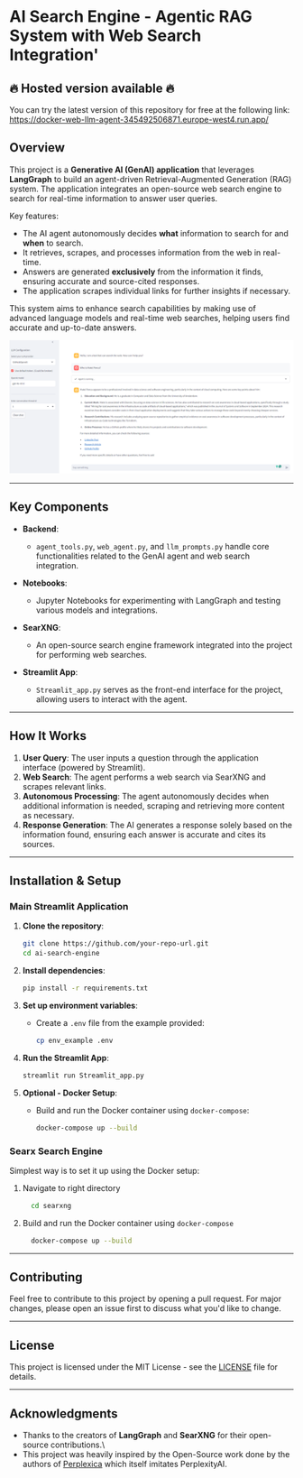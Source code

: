 
# AI Search Engine - Agentic RAG System with Web Search Integration'

## 🔥 Hosted version available 🔥

You can try the latest version of this repository for free at the following link:
https://docker-web-llm-agent-345492506871.europe-west4.run.app/

## Overview

This project is a **Generative AI (GenAI) application** that leverages **LangGraph** to build an agent-driven Retrieval-Augmented Generation (RAG) system. The application integrates an open-source web search engine to search for real-time information to answer user queries. 

Key features:
- The AI agent autonomously decides **what** information to search for and **when** to search.
- It retrieves, scrapes, and processes information from the web in real-time.
- Answers are generated **exclusively** from the information it finds, ensuring accurate and source-cited responses.
- The application scrapes individual links for further insights if necessary.

This system aims to enhance search capabilities by making use of advanced language models and real-time web searches, helping users find accurate and up-to-date answers.

![agent](resources/agent.PNG)

---

## Key Components

- **Backend**: 
  - `agent_tools.py`, `web_agent.py`, and `llm_prompts.py` handle core functionalities related to the GenAI agent and web search integration.
  
- **Notebooks**: 
  - Jupyter Notebooks for experimenting with LangGraph and testing various models and integrations.

- **SearXNG**:
  - An open-source search engine framework integrated into the project for performing web searches.
  
- **Streamlit App**:
  - `Streamlit_app.py` serves as the front-end interface for the project, allowing users to interact with the agent.

---

## How It Works

1. **User Query**: The user inputs a question through the application interface (powered by Streamlit).
2. **Web Search**: The agent performs a web search via SearXNG and scrapes relevant links.
3. **Autonomous Processing**: The agent autonomously decides when additional information is needed, scraping and retrieving more content as necessary.
4. **Response Generation**: The AI generates a response solely based on the information found, ensuring each answer is accurate and cites its sources.
   
---

## Installation & Setup

### Main Streamlit Application

1. **Clone the repository**:
    ```bash
    git clone https://github.com/your-repo-url.git
    cd ai-search-engine
    ```

2. **Install dependencies**:
    ```bash
    pip install -r requirements.txt
    ```

3. **Set up environment variables**:
    - Create a `.env` file from the example provided:
      ```bash
      cp env_example .env
      ```

4. **Run the Streamlit App**:
    ```bash
    streamlit run Streamlit_app.py
    ```

5. **Optional - Docker Setup**:
    - Build and run the Docker container using `docker-compose`:
      ```bash
      docker-compose up --build
      ```

### Searx Search Engine

Simplest way is to set it up using the Docker setup:
1. Navigate to right directory
    ```bash
      cd searxng
      ```
2. Build and run the Docker container using `docker-compose`
    ```bash
      docker-compose up --build
      ```

---

## Contributing

Feel free to contribute to this project by opening a pull request. For major changes, please open an issue first to discuss what you'd like to change.

---

## License

This project is licensed under the MIT License - see the [LICENSE](LICENSE) file for details.

---

## Acknowledgments

- Thanks to the creators of **LangGraph** and **SearXNG** for their open-source contributions.\
- This project was heavily inspired by the Open-Source work done by the authors of
[Perplexica](https://github.com/ItzCrazyKns/Perplexica) which itself imitates PerplexityAI.
